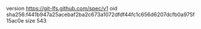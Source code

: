 version https://git-lfs.github.com/spec/v1
oid sha256:f441b947a25acebaf2ba2c673a1072dfdf44fc1c656d6207dcfb0a975f15ac0e
size 543
